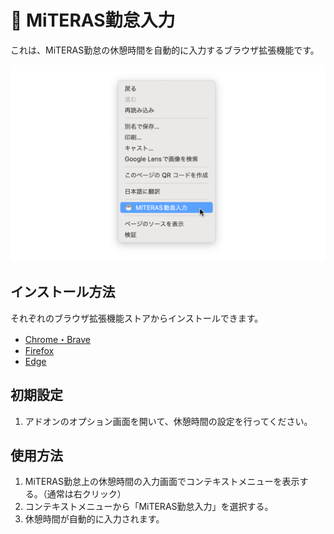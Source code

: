 # 🚀 MiTERAS勤怠入力

これは、MiTERAS勤怠の休憩時間を自動的に入力するブラウザ拡張機能です。

![Screenshot](./screenshots/1280x800.png)

## インストール方法

それぞれのブラウザ拡張機能ストアからインストールできます。

- [Chrome・Brave](https://chrome.google.com/webstore/detail/miteras-kintai-helper/lnpodkficjcocjggmhjeckdlfjkjndhg?hl=ja)
- [Firefox](https://addons.mozilla.org/ja/firefox/addon/miteras-kintai-helper/)
- [Edge](https://microsoftedge.microsoft.com/addons/detail/miteras%E5%8B%A4%E6%80%A0%E5%85%A5%E5%8A%9B/gmnlfmfaebacaihcfjkbpbdfhcpdbhfd?hl=ja-JP&gl=JP)

## 初期設定

1. アドオンのオプション画面を開いて、休憩時間の設定を行ってください。

## 使用方法

1. MiTERAS勤怠上の休憩時間の入力画面でコンテキストメニューを表示する。（通常は右クリック）
1. コンテキストメニューから「MiTERAS勤怠入力」を選択する。
1. 休憩時間が自動的に入力されます。
